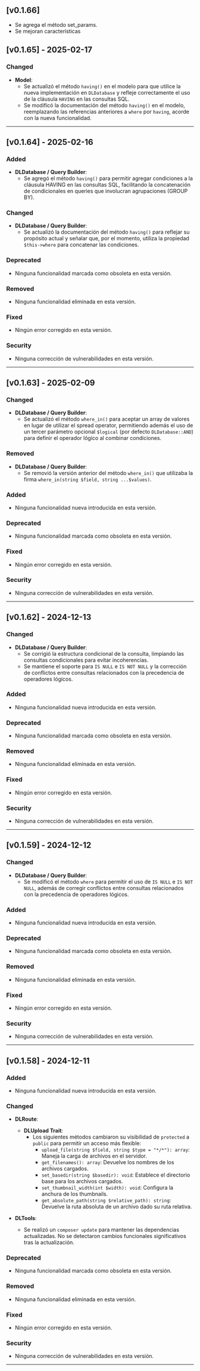 ## [v0.1.66]
  - Se agrega el método set_params.
  - Se mejoran características

## [v0.1.65] - 2025-02-17

### Changed

- **Model**:
  - Se actualizó el método `having()` en el modelo para que utilice la nueva implementación en `DLDatabase` y refleje correctamente el uso de la cláusula `HAVING` en las consultas SQL.
  - Se modificó la documentación del método `having()` en el modelo, reemplazando las referencias anteriores a `where` por `having`, acorde con la nueva funcionalidad.

---

## [v0.1.64] - 2025-02-16

### Added

- **DLDatabase / Query Builder**:
  - Se agregó el método `having()` para permitir agregar condiciones a la cláusula HAVING en las consultas SQL, facilitando la concatenación de condicionales en queries que involucran agrupaciones (GROUP BY).

### Changed

- **DLDatabase / Query Builder**:
  - Se actualizó la documentación del método `having()` para reflejar su propósito actual y señalar que, por el momento, utiliza la propiedad `$this->where` para concatenar las condiciones.

### Deprecated

- Ninguna funcionalidad marcada como obsoleta en esta versión.

### Removed

- Ninguna funcionalidad eliminada en esta versión.

### Fixed

- Ningún error corregido en esta versión.

### Security

- Ninguna corrección de vulnerabilidades en esta versión.

---

## [v0.1.63] - 2025-02-09

### Changed

- **DLDatabase / Query Builder**:
  - Se actualizó el método `where_in()` para aceptar un array de valores en lugar de utilizar el spread operator, permitiendo además el uso de un tercer parámetro opcional `$logical` (por defecto `DLDatabase::AND`) para definir el operador lógico al combinar condiciones.
  
### Removed

- **DLDatabase / Query Builder**:
  - Se removió la versión anterior del método `where_in()` que utilizaba la firma `where_in(string $field, string ...$values)`.

### Added

- Ninguna funcionalidad nueva introducida en esta versión.

### Deprecated

- Ninguna funcionalidad marcada como obsoleta en esta versión.

### Fixed

- Ningún error corregido en esta versión.

### Security

- Ninguna corrección de vulnerabilidades en esta versión.

---

## [v0.1.62] - 2024-12-13

### Changed

- **DLDatabase / Query Builder**:
  - Se corrigió la estructura condicional de la consulta, limpiando las consultas condicionales para evitar incoherencias.
  - Se mantiene el soporte para `IS NULL` e `IS NOT NULL` y la corrección de conflictos entre consultas relacionados con la precedencia de operadores lógicos.

### Added

- Ninguna funcionalidad nueva introducida en esta versión.

### Deprecated

- Ninguna funcionalidad marcada como obsoleta en esta versión.

### Removed

- Ninguna funcionalidad eliminada en esta versión.

### Fixed

- Ningún error corregido en esta versión.

### Security

- Ninguna corrección de vulnerabilidades en esta versión.

---

## [v0.1.59] - 2024-12-12

### Changed

- **DLDatabase / Query Builder**:
  - Se modificó el método `where` para permitir el uso de `IS NULL` e `IS NOT NULL`, además de corregir conflictos entre consultas relacionados con la precedencia de operadores lógicos.

### Added

- Ninguna funcionalidad nueva introducida en esta versión.

### Deprecated

- Ninguna funcionalidad marcada como obsoleta en esta versión.

### Removed

- Ninguna funcionalidad eliminada en esta versión.

### Fixed

- Ningún error corregido en esta versión.

### Security

- Ninguna corrección de vulnerabilidades en esta versión.

---

## [v0.1.58] - 2024-12-11

### Added

- Ninguna funcionalidad nueva introducida en esta versión.

### Changed

- **DLRoute**:

  - **DLUpload Trait**:
    - Los siguientes métodos cambiaron su visibilidad de `protected` a `public` para permitir un acceso más flexible:
      - `upload_file(string $field, string $type = "*/*"): array`: Maneja la carga de archivos en el servidor.
      - `get_filenames(): array`: Devuelve los nombres de los archivos cargados.
      - `set_basedir(string $basedir): void`: Establece el directorio base para los archivos cargados.
      - `set_thumbnail_width(int $width): void`: Configura la anchura de los thumbnails.
      - `get_absolute_path(string $relative_path): string`: Devuelve la ruta absoluta de un archivo dado su ruta relativa.

- **DLTools**:
  - Se realizó un `composer update` para mantener las dependencias actualizadas. No se detectaron cambios funcionales significativos tras la actualización.

### Deprecated

- Ninguna funcionalidad marcada como obsoleta en esta versión.

### Removed

- Ninguna funcionalidad eliminada en esta versión.

### Fixed

- Ningún error corregido en esta versión.

### Security

- Ninguna corrección de vulnerabilidades en esta versión.

---